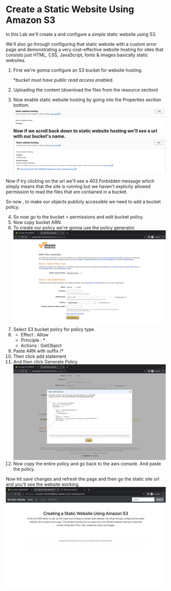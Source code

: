 # Create a Static Website Using Amazon S3

In this Lab we'll create a and configure a simple static website using S3.

We'll also go through configuring that static website with a custom error page and demonstrating a very cost-effective website hosting for sites that consists just HTML, CSS, JavaScript, fonts & images basically static websites.


1. First we're gonna configure an S3 bucket for website hosting.

    **bucket must have public read access enabled.*

2. Uploading the content (download the files from the resource section)
3. Now enable static website hosting by going into the Properties section bottom.
![Alt text](/Photos/static-site-hosting-option.png)
**Now if we scroll back down to static website hosting we'll see a url with our bucket's name.**
![Alt text](/Photos/staic-site-url.png)

Now if try clicking on the url we'll see a 403 Forbidden message which simply means that the site is running but we haven't explicity allowed permission to read the files that are contained in a bucket.

So now , to make our objects publicly accessible we need to add a bucket policy.

4. So now go to the bucket > permissions and edit bucket policy.
5. Now copy bucket ARN.
6. To create our policy we're gonna use the policy generator.
![Alt text](/Photos/s3-policy-generator.png)
7. Select S3 bucket policy for policy type.
8.  - Effect : Allow
    - Principle : *
    - Actions : GetObject
9. Paste ARN with suffix /*
10. Then click add statement 
11. And then click Generate Policy
![Alt text](/Photos/s3-policy-overview.png)
12. Now copy the entire policy and go back to the aws console. And paste the policy.

Now hit save changes and refresh the page and then go the static site url and you'll see the website working.
![Alt text](/Photos/final-static-site.png)